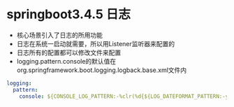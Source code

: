 # springboot3.4.5 日志

- 核心场景引入了日志的所用功能
- 日志在系统一启动就需要，所以用Listener监听器来配置的
- 日志所有的配置都可以修改文件来配置
- logging.pattern.console的默认值在org.springframework.boot.logging.logback.base.xml文件内

```yaml
logging:
  pattern:
    console: ${CONSOLE_LOG_PATTERN:-%clr(%d{${LOG_DATEFORMAT_PATTERN:-yyyy-MM-dd'T'HH:mm:ss.SSSXXX}}){faint} %clr(${LOG_LEVEL_PATTERN:-%5p}){} %clr(${PID:-}){magenta} %clr(--- %esb(){APPLICATION_NAME}%esb{APPLICATION_GROUP}[%15.15t] ${LOG_CORRELATION_PATTERN:-}){faint}%clr(%-40.40logger{39}){cyan} %clr(:){faint} %m%n${LOG_EXCEPTION_CONVERSION_WORD:-%wEx}}

```

